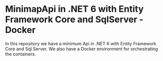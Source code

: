 # MinimapApi in .NET 6 with Entity Framework Core and SqlServer - Docker
In this repository we have a minimum Api in .NET 6 with Entity Framework Core and Sql Server. We also have a Docker environment for orchestrating the containers.
